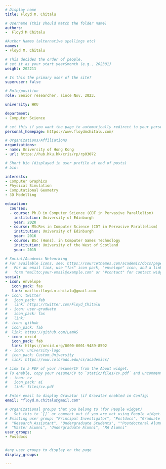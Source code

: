 ```yaml
---
# Display name
title: Floyd M. Chitalu

# Username (this should match the folder name)
authors:
-  Floyd M Chitalu

#Author Names (alternative spellings etc)
names:
- Floyd M. Chitalu

# This decides the order of people, 
# set it as your start year&month (e.g., 202301) 
weight: 202211

# Is this the primary user of the site?
superuser: false

# Role/position
role: Senior researcher, since Nov. 2023. 

university: HKU

department:
- Computer Science

# set this if you want the page to automatically redirect to your personal homepage
personal_homepage: https://www.floydmchitalu.com/

# Organizations/Affiliations
organizations:
- name: University of Hong Kong
- url: https://hub.hku.hk/cris/rp/rp03072

# Short bio (displayed in user profile at end of posts)
# bio: 

interests:
- Computer Graphics
- Physical Simulation
- Computational Geometry
- 3D Modelling

education:
  courses:
  - course: Ph.D in Computer Science (CDT in Pervasive Parallelism)
    institution: University of Edinburgh
    year: 2020
  - course: MScRes in Computer Science (CDT in Pervasive Parallelism)
    institution: University of Edinburgh
    year: 2016
  - course: BSc (Hons). in Computer Games Technology
    institution: University of the West of Scotland
    year: 2015

# Social/Academic Networking
# For available icons, see: https://sourcethemes.com/academic/docs/page-builder/#icons
#   For an email link, use "fas" icon pack, "envelope" icon, and a link in the
#   form "mailto:your-email@example.com" or "#contact" for contact widget.
social:
- icon: envelope
   icon_pack: fas
   link: mailto:floyd.m.chitalu@gmail.com
#- icon: twitter
#   icon_pack: fab
#   link: https://twitter.com/Floyd_Chitalu
# - icon: user-graduate
#   icon_pack: fas
#   link: 
#- icon: github
#  icon_pack: fab
#  link: https://github.com/LamWS
 - icon: orcid
   icon_pack: fab
   link: https://orcid.org/0000-0001-9489-8592
# - icon: university-logo
#  icon_pack: Custom_University
#  link: https://www.colorado.edu/cs/academics/

# Link to a PDF of your resume/CV from the About widget.
# To enable, copy your resume/CV to `static/files/cv.pdf` and uncomment the lines below.
# - icon: cv
#   icon_pack: ai
#   link: files/cv.pdf

# Enter email to display Gravatar (if Gravatar enabled in Config)
email: "floyd.m.chitalu@gmail.com"

# Organizational groups that you belong to (for People widget)
#   Set this to `[]` or comment out if you are not using People widget.
# Existing user group: "Principal Investigator", "Postdocs", "Graduate Students", 
#  "Research Assistant", "Undergraduate Students", ""Postdoctoral Alumni", "PhD Alumni", 
#  "Master Alumni", "Undergraduate Alumni", "RA Alumni"
user_groups:
- Postdocs


#any user groups to display on the page
display_groups:

---
```


<!-- # write your biography here -->
